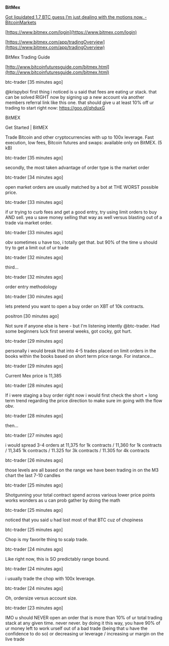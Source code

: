 **BitMex**

[Got liquidated 1.7 BTC guess I’m just dealing with the motions now. - BitcoinMarkets](https://www.reddit.com/r/BitcoinMarkets/comments/7m646g/got_liquidated_17_btc_guess_im_just_dealing_with/)

[https://www.bitmex.com/login](https://www.bitmex.com/login)

[https://www.bitmex.com/app/tradingOverview](https://www.bitmex.com/app/tradingOverview)

BitMex Trading Guide

[http://www.bitcoinfuturesguide.com/bitmex.html](http://www.bitcoinfuturesguide.com/bitmex.html)

btc-trader [35 minutes ago]

@krispyboi first thing i noticed is u said that fees are eating ur stack. that can be solved RIGHT now by signing up a new account via another members referral link like this one. that should give u at least 10% off ur trading to start right now: https://goo.gl/qhduxG

BitMEX

Get Started | BitMEX

Trade Bitcoin and other cryptocurrencies with up to 100x leverage. Fast execution, low fees, Bitcoin futures and swaps: available only on BitMEX. (5 kB)

btc-trader [35 minutes ago]

secondly, the most taken advantage of order type is the market order

btc-trader [34 minutes ago]

open market orders are usually matched by a bot at THE WORST possible price.

btc-trader [33 minutes ago]

if ur trying to curb fees and get a good entry, try using limit orders to buy AND sell. yea u save money selling that way as well versus blasting out of a trade via market order.

btc-trader [33 minutes ago]

obv sometimes u have too, i totally get that. but 90% of the time u should try to get a limit out of ur trade

btc-trader [32 minutes ago]

third...

btc-trader [32 minutes ago]

order entry methodology

btc-trader [30 minutes ago]

lets pretend you want to open a buy order on XBT of 10k contracts.

positron [30 minutes ago]

Not sure if anyone else is here - but I'm listening intently @btc-trader. Had some beginners luck first several weeks, got cocky, got hurt.

btc-trader [29 minutes ago]

personally i would break that into 4-5 trades placed on limit orders in the books within the books based on short term price range. For instance...

btc-trader [29 minutes ago]

Current Mex price is 11,385

btc-trader [28 minutes ago]

If i were staging a buy order right now i would first check the short + long term trend regarding the price direction to make sure im going with the flow obv.

btc-trader [28 minutes ago]

then...

btc-trader [27 minutes ago]

i would spread 3-4 orders at 11,375 for 1k contracts / 11,360 for 1k contracts / 11,345 1k contracts / 11.325 for 3k contracts / 11.305 for 4k contracts

btc-trader [26 minutes ago]

those levels are all based on the range we have been trading in on the M3 chart the last 7-10 candles

btc-trader [25 minutes ago]

Shotgunning your total contract spend across various lower price points works wonders as u can prob gather by doing the math

btc-trader [25 minutes ago]

noticed that you said u had lost most of that BTC cuz of chopiness

btc-trader [25 minutes ago]

Chop is my favorite thing to scalp trade.

btc-trader [24 minutes ago]

Like right now, this is SO predictably range bound.

btc-trader [24 minutes ago]

i usually trade the chop with 100x leverage.

btc-trader [24 minutes ago]

Oh, ordersize versus account size.

btc-trader [23 minutes ago]

IMO u should NEVER open an order that is more than 10% of ur total trading stack at any given time. never never. by doing it this way, you have 90% of ur money left to work urself out of a bad trade (being that u have the confidence to do so) or decreasing ur leverage / increasing ur margin on the live trade